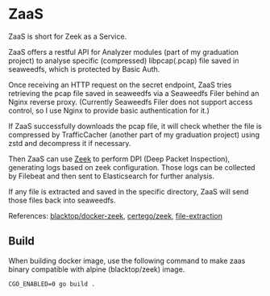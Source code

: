 # ZaaS

ZaaS is short for Zeek as a Service.

ZaaS offers a restful API for Analyzer modules (part of my graduation project) to analyse specific (compressed) libpcap(.pcap) file saved in seaweedfs, which is protected by Basic Auth.

Once receiving an HTTP request on the secret endpoint, ZaaS tries retrieving the pcap file saved in seaweedfs via a Seaweedfs Filer behind an Nginx reverse proxy. (Currently Seaweedfs Filer does not support access control, so I use Nginx to provide basic authentication for it.)

If ZaaS successfully downloads the pcap file, it will check whether the file is compressed by TrafficCacher (another part of my graduation project) using zstd and decompress it if necessary.

Then ZaaS can use [Zeek](https://github.com/zeek/zeek) to perform DPI (Deep Packet Inspection), generating logs based on zeek configuration. Those logs can be collected by Filebeat and then sent to Elasticsearch for further analysis.

If any file is extracted and saved in the specific directory, ZaaS will send those files back into seaweedfs.

References: [blacktop/docker-zeek](https://github.com/blacktop/docker-zeek), [certego/zeek](https://github.com/certego/docker-zeek), [file-extraction](https://github.com/hosom/file-extraction/)

## Build
When building docker image, use the following command to make zaas binary compatible with alpine (blacktop/zeek) image.
```shellscript
CGO_ENABLED=0 go build .
```